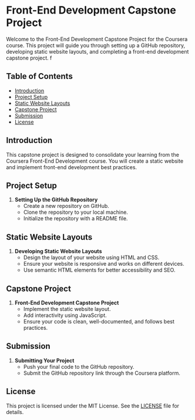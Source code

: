 # Front-End Development Capstone Project

Welcome to the Front-End Development Capstone Project for the Coursera course. This project will guide you through setting up a GitHub repository, developing static website layouts, and completing a front-end development capstone project. f

## Table of Contents
- [Introduction](#introduction)
- [Project Setup](#project-setup)
- [Static Website Layouts](#static-website-layouts)
- [Capstone Project](#capstone-project)
- [Submission](#submission)
- [License](#license)

## Introduction
This capstone project is designed to consolidate your learning from the Coursera Front-End Development course. You will create a static website and implement front-end development best practices.

## Project Setup
1. **Setting Up the GitHub Repository**
    - Create a new repository on GitHub.
    - Clone the repository to your local machine.
    - Initialize the repository with a README file.

## Static Website Layouts
1. **Developing Static Website Layouts**
    - Design the layout of your website using HTML and CSS.
    - Ensure your website is responsive and works on different devices.
    - Use semantic HTML elements for better accessibility and SEO.

## Capstone Project
1. **Front-End Development Capstone Project**
    - Implement the static website layout.
    - Add interactivity using JavaScript.
    - Ensure your code is clean, well-documented, and follows best practices.

## Submission
1. **Submitting Your Project**
    - Push your final code to the GitHub repository.
    - Submit the GitHub repository link through the Coursera platform.

## License
This project is licensed under the MIT License. See the [LICENSE](LICENSE) file for details.

